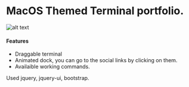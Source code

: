# MacOS Themed Terminal portfolio.

![alt text](https://github.com/serhatkaya/terminal-portfolio/blob/master/docs/terminal-port.png?raw=true)

#### Features

- Draggable terminal
- Animated dock, you can go to the social links by clicking on them.
- Availaible working commands.

Used jquery, jquery-ui, bootstrap.
